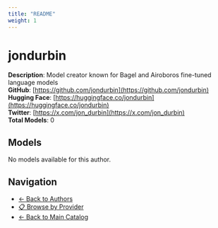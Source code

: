 ```yaml
---
title: "README"
weight: 1
---
```

# jondurbin

**Description**: Model creator known for Bagel and Airoboros fine-tuned language models  
**GitHub**: [https://github.com/jondurbin](https://github.com/jondurbin)  
**Hugging Face**: [https://huggingface.co/jondurbin](https://huggingface.co/jondurbin)  
**Twitter**: [https://x.com/jon_durbin](https://x.com/jon_durbin)  
**Total Models**: 0

## Models

No models available for this author.

## Navigation

- [← Back to Authors](../README.md)
- [📋 Browse by Provider](../../providers/README.md)
- [← Back to Main Catalog](../../README.md)

